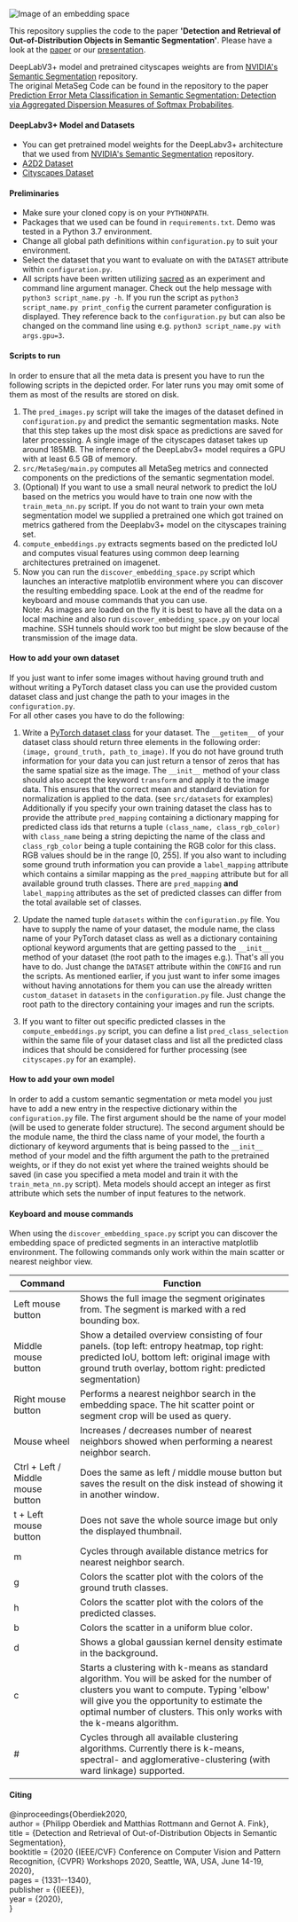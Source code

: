 ![Image of an embedding space](./embedding_space_density.png)

This repository supplies the code to the paper **'Detection and Retrieval of Out-of-Distribution Objects in Semantic Segmentation'**. Please have a look at the [paper](https://arxiv.org/abs/2005.06831) or our [presentation](https://youtu.be/T6rrAE47CFw).

DeepLabV3+ model and pretrained cityscapes weights are from [NVIDIA's Semantic Segmentation](
https://github.com/NVIDIA/semantic-segmentation) repository.\
The original MetaSeg Code can be found in the repository to the paper
[Prediction Error Meta Classification in Semantic Segmentation:
Detection via Aggregated Dispersion Measures of Softmax Probabilites](https://github.com/mrottmann/MetaSeg).

#### DeepLabv3+ Model and Datasets

- You can get pretrained model weights for the DeepLabv3+ architecture that we used from
[NVIDIA's Semantic Segmentation](https://github.com/NVIDIA/semantic-segmentation) repository.
- [A2D2 Dataset](https://www.audi-electronics-venture.de/aev/web/de/driving-dataset.html)
- [Cityscapes Dataset](https://www.cityscapes-dataset.com/)

#### Preliminaries

- Make sure your cloned copy is on your `PYTHONPATH`.
- Packages that we used can be found in `requirements.txt`. Demo was tested in a Python 3.7 environment.
- Change all global path definitions within `configuration.py` to suit your environment.
- Select the dataset that you want to evaluate on with the `DATASET` attribute within `configuration.py`.
- All scripts have been written utilizing [sacred](https://sacred.readthedocs.io/en/latest/index.html)
as an experiment and command line argument manager. Check out the help message with
`python3 script_name.py -h`. If you run the script as `python3 script_name.py print_config` the current parameter
configuration is displayed. They reference back to the `configuration.py` but can also be changed
on the command line using e.g. `python3 script_name.py with args.gpu=3`.

#### Scripts to run

In order to ensure that all the meta data is present you have to run the following scripts
in the depicted order. For later runs you may omit some of them as most of the results are
stored on disk.

1. The `pred_images.py` script will take the images of the dataset defined in `configuration.py`
and predict the semantic segmentation masks. Note that this step takes up the most disk space
as predictions are saved for later processing. A single image of the cityscapes dataset takes up around
185MB. The inference of the DeepLabv3+ model requires a GPU with at least 6.5 GB of memory.
2. `src/MetaSeg/main.py` computes all MetaSeg metrics and connected components on the predictions
of the semantic segmentation model.
3. (Optional) If you want to use a small neural network to predict the IoU based on the metrics
you would have to train one now with the `train_meta_nn.py` script. If you do not want to train your own meta
segmentation model we supplied a pretrained one which got trained on metrics gathered from the Deeplabv3+ model on the
cityscapes training set.
4. `compute_embeddings.py` extracts segments based on the predicted IoU and computes visual
features using common deep learning architectures pretrained on imagenet.
5. Now you can run the `discover_embedding_space.py` script which launches an interactive matplotlib
environment where you can discover the resulting embedding space. Look at the end of the readme for keyboard and mouse
commands that you can use.\
Note: As images are loaded on the fly it is best to have all the data on a local machine and also run `discover_embedding_space.py`
on your local machine. SSH tunnels should work too but might be slow because of the transmission of the image data.

#### How to add your own dataset

If you just want to infer some images without having ground truth and without writing a
PyTorch dataset class you can use the provided custom dataset class and just change the path
to your images in the `configuration.py`.\
For all other cases you have to do the following:

1. Write a [PyTorch dataset class](https://pytorch.org/docs/1.3.1/data.html?highlight=dataset#torch.utils.data.Dataset)
for your dataset. The `__getitem__` of your dataset class should return three elements in the following order:
`(image, ground_truth, path_to_image)`. If you do not have ground truth information for your data you can just return
a tensor of zeros that has the same spatial size as the image. The `__init__` method of your class should also accept the
keyword `transform` and apply it to the image data. This ensures that the correct mean and standard deviation
for normalization is applied to the data. (see `src/datasets` for examples) Additionally if you specify your own
training dataset the class has to provide the attribute `pred_mapping` containing a dictionary mapping for predicted
class ids that returns a tuple `(class_name, class_rgb_color)` with `class_name` being a string depicting the name of
the class and `class_rgb_color` being a tuple containing the RGB color for this class. RGB values should be in the range
[0, 255]. If you also want to including some ground truth information you can provide a `label_mapping` attribute which
contains a similar mapping as the `pred_mapping` attribute but for all available ground truth classes. There are
`pred_mapping` **and** `label_mapping` attributes as the set of predicted classes can differ from the total available
set of classes.

2. Update the named tuple `datasets` within the `configuration.py` file. You have to supply the name of your dataset,
the module name, the class name of your PyTorch dataset class as well as a dictionary containing optional keyword
arguments that are getting passed to the `__init__` method of your dataset (the root path to the images e.g.).
That's all you have to do. Just change the `DATASET` attribute within the `CONFIG` and run the scripts. As mentioned
earlier, if you just want to infer some images without having annotations for them you can use the already written
`custom_dataset` in `datasets` in the `configuration.py` file. Just change the root path to the directory containing
your images and run the scripts.

3. If you want to filter out specific predicted classes in the `compute_embeddings.py` script, you can define a list
`pred_class_selection` within the same file of your dataset class and list all the predicted class indices that should
be considered for further processing (see `cityscapes.py` for an example).

#### How to add your own model

In order to add a custom semantic segmentation or meta model you just have to add a new entry in the respective dictionary
within the `configuration.py` file. The first argument should be the name of your model (will be used to generate folder structure).
The second argument should be the module name, the third the class name of your model, the fourth a dictionary of keyword
arguments that is being passed to the `__init__` method of your model and the fifth argument the path to the pretrained weights,
or if they do not exist yet where the trained weights should be saved (in case you specified a meta model and train
it with the `train_meta_nn.py` script). Meta models should accept an integer as first attribute which sets the number
of input features to the network.

#### Keyboard and mouse commands

When using the `discover_embedding_space.py` script you can discover the embedding space of
predicted segments in an interactive matplotlib environment. The following commands only work
within the main scatter or nearest neighbor view.

Command | Function
-------- | ----------
Left mouse button | Shows the full image the segment originates from. The segment is marked with a red bounding box.
Middle mouse button | Show a detailed overview consisting of four panels. (top left: entropy heatmap, top right: predicted IoU, bottom left: original image with ground truth overlay, bottom right: predicted segmentation)
Right mouse button | Performs a nearest neighbor search in the embedding space. The hit scatter point or segment crop will be used as query.
Mouse wheel | Increases / decreases number of nearest neighbors showed when performing a nearest neighbor search.
Ctrl + Left / Middle mouse button | Does the same as left / middle mouse button but saves the result on the disk instead of showing it in another window.
t + Left mouse button | Does not save the whole source image but only the displayed thumbnail.
m | Cycles through available distance metrics for nearest neighbor search.
g | Colors the scatter plot with the colors of the ground truth classes.
h | Colors the scatter plot with the colors of the predicted classes.
b | Colors the scatter in a uniform blue color.
d | Shows a global gaussian kernel density estimate in the background.
c | Starts a clustering with k-means as standard algorithm. You will be asked for the number of clusters you want to compute. Typing 'elbow' will give you the opportunity to estimate the optimal number of clusters. This only works with the k-means algorithm.
\# | Cycles through all available clustering algorithms. Currently there is k-means, spectral- and agglomerative-clustering (with ward linkage) supported.

#### Citing
@inproceedings{Oberdiek2020,\
author = {Philipp Oberdiek and Matthias Rottmann and Gernot A. Fink},\
title = {Detection and Retrieval of Out-of-Distribution Objects in Semantic Segmentation},\
booktitle = {2020 {IEEE/CVF} Conference on Computer Vision and Pattern Recognition, {CVPR} Workshops 2020, Seattle, WA, USA, June 14-19, 2020},\
pages = {1331--1340},\
publisher = {{IEEE}},\
year = {2020},\
}
